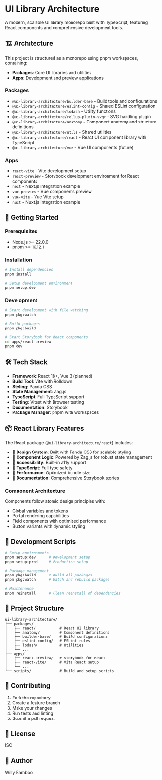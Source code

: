 # UI Library Architecture

A modern, scalable UI library monorepo built with TypeScript, featuring React components and comprehensive development tools.

## 🏗️ Architecture

This project is structured as a monorepo using pnpm workspaces, containing:

- **Packages**: Core UI libraries and utilities
- **Apps**: Development and preview applications

### Packages

- `@ui-library-architecture/builder-base` - Build tools and configurations
- `@ui-library-architecture/eslint-config` - Shared ESLint configuration
- `@ui-library-architecture/lodash` - Utility functions
- `@ui-library-architecture/rollup-plugin-svgr` - SVG handling plugin
- `@ui-library-architecture/anatomy` - Component anatomy and structure definitions
- `@ui-library-architecture/utils` - Shared utilities
- `@ui-library-architecture/react` - React UI component library with TypeScript
- `@ui-library-architecture/vue` - Vue UI components (future)

### Apps

- `react-vite` - Vite development setup
- `react-preview` - Storybook development environment for React components
- `next` - Next.js integration example
- `vue-preview` - Vue components preview
- `vue-vite` - Vue Vite setup
- `nuxt` - Nuxt.js integration example

## 🚀 Getting Started

### Prerequisites

- Node.js >= 22.0.0
- pnpm >= 10.12.1

### Installation

```bash
# Install dependencies
pnpm install

# Setup development environment
pnpm setup:dev
```

### Development

```bash
# Start development with file watching
pnpm pkg:watch

# Build packages
pnpm pkg:build

# Start Storybook for React components
cd apps/react-preview
pnpm dev
```

## 🛠️ Tech Stack

- **Framework**: React 18+, Vue 3 (planned)
- **Build Tool**: Vite with Rolldown
- **Styling**: Panda CSS
- **State Management**: Zag.js
- **TypeScript**: Full TypeScript support
- **Testing**: Vitest with Browser testing
- **Documentation**: Storybook
- **Package Manager**: pnpm with workspaces

## 📦 React Library Features

The React package (`@ui-library-architecture/react`) includes:

- 🎨 **Design System**: Built with Panda CSS for scalable styling
- 🔧 **Component Logic**: Powered by Zag.js for robust state management
- 📱 **Accessibility**: Built-in a11y support
- 🎯 **TypeScript**: Full type safety
- 🚀 **Performance**: Optimized bundle size
- 📖 **Documentation**: Comprehensive Storybook stories

### Component Architecture

Components follow atomic design principles with:

- Global variables and tokens
- Portal rendering capabilities
- Field components with optimized performance
- Button variants with dynamic styling

## 🔧 Development Scripts

```bash
# Setup environments
pnpm setup:dev      # Development setup
pnpm setup:prod     # Production setup

# Package management
pnpm pkg:build      # Build all packages
pnpm pkg:watch      # Watch and rebuild packages

# Maintenance
pnpm reinstall      # Clean reinstall of dependencies
```

## 📁 Project Structure

```
ui-library-architecture/
├── packages/
│   ├── react/           # React UI library
│   ├── anatomy/         # Component definitions
│   ├── builder-base/    # Build configurations
│   ├── eslint-config/   # ESLint rules
│   ├── lodash/          # Utilities
│   └── ...
├── apps/
│   ├── react-preview/   # Storybook for React
│   ├── react-vite/      # Vite React setup
│   └── ...
└── scripts/             # Build and setup scripts
```

## 🤝 Contributing

1. Fork the repository
2. Create a feature branch
3. Make your changes
4. Run tests and linting
5. Submit a pull request

## 📄 License

ISC

## 👤 Author

Willy Bamboo
